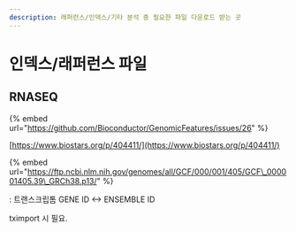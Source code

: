 ```yaml
---
description: 래퍼런스/인덱스/기타 분석 중 필요한 파일 다운로드 받는 곳
---
```


# 인덱스/래퍼런스 파일









## RNASEQ

{% embed url="https://github.com/Bioconductor/GenomicFeatures/issues/26" %}

[https://www.biostars.org/p/404411/](https://www.biostars.org/p/404411/)

{% embed url="https://ftp.ncbi.nlm.nih.gov/genomes/all/GCF/000/001/405/GCF\_000001405.39\_GRCh38.p13/" %}

: 트랜스크립톰 GENE ID &lt;-&gt; ENSEMBLE ID

tximport 시 필요.









